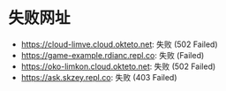 # 失败网址
- https://cloud-limve.cloud.okteto.net: 失败 (502
Failed)
- https://game-example.rdianc.repl.co: 失败 (Failed)
- https://oko-limkon.cloud.okteto.net: 失败 (502
Failed)
- https://ask.skzey.repl.co: 失败 (403
Failed)
